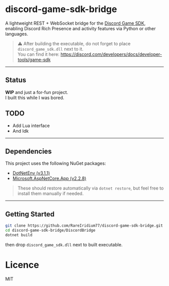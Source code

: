 # discord-game-sdk-bridge

A lightweight REST + WebSocket bridge for the [Discord Game SDK](https://discord.com/developers/docs/developer-tools/game-sdk), enabling Discord Rich Presence and activity features via Python or other languages.

> ⚠️ After building the executable, do not forget to place `discord_game_sdk.dll` next to it.  
> You can find it here: https://discord.com/developers/docs/developer-tools/game-sdk

---

## Status

**WIP** and just a for-fun project.  
I built this while I was bored.

## TODO
- Add Lua interface
- And Idk

---

## Dependencies

This project uses the following NuGet packages:

- [DotNetEnv (v3.1.1)](https://www.nuget.org/packages/DotNetEnv)
- [Microsoft.AspNetCore.App (v2.2.8)](https://www.nuget.org/packages/Microsoft.AspNetCore.App)

> These should restore automatically via `dotnet restore`, but feel free to install them manually if needed.

---

## Getting Started

```bash
git clone https://github.com/RareIridium77/discord-game-sdk-bridge.git
cd discord-game-sdk-bridge/DiscordBridge
dotnet build
```

then drop `discord_game_sdk.dll` next to built executable.

# Licence
MIT
